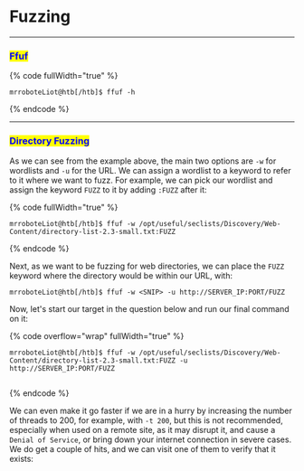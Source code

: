 # Fuzzing

***

### <mark style="color:blue;">Ffuf</mark>

{% code fullWidth="true" %}
```shell-session
mrroboteLiot@htb[/htb]$ ffuf -h
```
{% endcode %}

***

### <mark style="color:blue;">Directory Fuzzing</mark>

As we can see from the example above, the main two options are `-w` for wordlists and `-u` for the URL. We can assign a wordlist to a keyword to refer to it where we want to fuzz. For example, we can pick our wordlist and assign the keyword `FUZZ` to it by adding `:FUZZ` after it:

{% code fullWidth="true" %}
```shell-session
mrroboteLiot@htb[/htb]$ ffuf -w /opt/useful/seclists/Discovery/Web-Content/directory-list-2.3-small.txt:FUZZ
```
{% endcode %}

Next, as we want to be fuzzing for web directories, we can place the `FUZZ` keyword where the directory would be within our URL, with:

```shell-session
mrroboteLiot@htb[/htb]$ ffuf -w <SNIP> -u http://SERVER_IP:PORT/FUZZ
```

Now, let's start our target in the question below and run our final command on it:

{% code overflow="wrap" fullWidth="true" %}
```shell-session
mrroboteLiot@htb[/htb]$ ffuf -w /opt/useful/seclists/Discovery/Web-Content/directory-list-2.3-small.txt:FUZZ -u http://SERVER_IP:PORT/FUZZ


```
{% endcode %}

We can even make it go faster if we are in a hurry by increasing the number of threads to 200, for example, with `-t 200`, but this is not recommended, especially when used on a remote site, as it may disrupt it, and cause a `Denial of Service`, or bring down your internet connection in severe cases. We do get a couple of hits, and we can visit one of them to verify that it exists:
